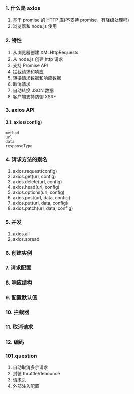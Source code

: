 <!-- @format -->

### 1. 什么是 axios

1. 基于 promise 的 HTTP 库(不支持 promise，有降级处理吗)
2. 浏览器和 node.js 使用

### 2. 特性

1. 从浏览器创建 XMLHttpRequests
2. 从 node.js 创建 http 请求
3. 支持 Promise API
4. 拦截请求和响应
5. 转换请求数据和响应数据
6. 取消请求
7. 自动转换 JSON 数据
8. 客户端支持防御 XSRF

### 3. axios API

#### 3.1. axios(config)

```
method
url
data
responseType
```

### 4. 请求方法的别名

1. axios.request(config)
2. axios.get(url, config)
3. axios.delete(url, config)
4. axios.head(url, config)
5. axios.options(url, config)
6. axios.post(url, data, config)
7. axios.put(url, data, config)
8. axios.patch(url, data, config)

### 5. 并发

1. axios.all
2. axios.spread

### 6. 创建实例

### 7. 请求配置

### 8. 响应结构

### 9. 配置默认值

### 10. 拦截器

### 11. 取消请求

### 12. 编码

### 101.question

1. 自动取消多余请求
2. 封装 throttle/debounce
3. 请求头
4. 外部注入配置
